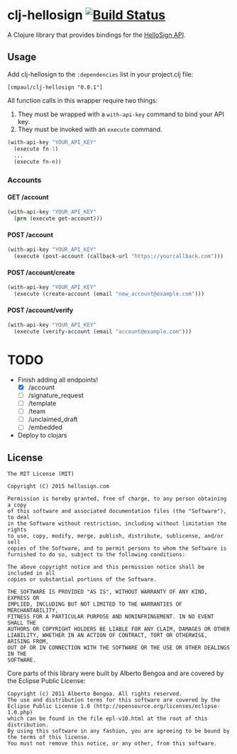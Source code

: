 # clj-hellosign [![Build Status](https://travis-ci.org/cmpaul/clj-hellosign.svg)](https://travis-ci.org/cmpaul/clj-hellosign)

A Clojure library that provides bindings for the [HelloSign API](https://www.hellosign.com/api/documentation).

## Usage

Add clj-hellosign to the `:dependencies` list in your project.clj file:

```
[cmpaul/clj-hellosign "0.0.1"]
```

All function calls in this wrapper require two things:
1. They must be wrapped with a `with-api-key` command to bind your API key.
2. They must be invoked with an `execute` command.

```clojure
(with-api-key "YOUR_API_KEY"
  (execute fn-1)
  ...
  (execute fn-n))
```

### Accounts

#### GET /account

```clojure
(with-api-key "YOUR_API_KEY"
  (prn (execute get-account)))
```

#### POST /account

```clojure
(with-api-key "YOUR_API_KEY"
  (execute (post-account (callback-url "https://yourcallback.com")))
```

#### POST /account/create

```clojure
(with-api-key "YOUR_API_KEY"
  (execute (create-account (email "new_account@example.com")))
```

#### POST /account/verify

```clojure
(with-api-key "YOUR_API_KEY"
  (execute (verify-account (email "account@example.com")))
```

# TODO
* Finish adding all endpoints!
    * [x] /account
    * [ ] /signature_request
    * [ ] /template
    * [ ] /team
    * [ ] /unclaimed_draft
    * [ ] /embedded
* Deploy to clojars

## License

```
The MIT License (MIT)

Copyright (C) 2015 hellosign.com

Permission is hereby granted, free of charge, to any person obtaining a copy
of this software and associated documentation files (the "Software"), to deal
in the Software without restriction, including without limitation the rights
to use, copy, modify, merge, publish, distribute, sublicense, and/or sell
copies of the Software, and to permit persons to whom the Software is
furnished to do so, subject to the following conditions:

The above copyright notice and this permission notice shall be included in all
copies or substantial portions of the Software.

THE SOFTWARE IS PROVIDED "AS IS", WITHOUT WARRANTY OF ANY KIND, EXPRESS OR
IMPLIED, INCLUDING BUT NOT LIMITED TO THE WARRANTIES OF MERCHANTABILITY,
FITNESS FOR A PARTICULAR PURPOSE AND NONINFRINGEMENT. IN NO EVENT SHALL THE
AUTHORS OR COPYRIGHT HOLDERS BE LIABLE FOR ANY CLAIM, DAMAGES OR OTHER
LIABILITY, WHETHER IN AN ACTION OF CONTRACT, TORT OR OTHERWISE, ARISING FROM,
OUT OF OR IN CONNECTION WITH THE SOFTWARE OR THE USE OR OTHER DEALINGS IN THE
SOFTWARE.
```

Core parts of this library were built by Alberto Bengoa and are covered by the Eclipse Public License:

```
Copyright (c) 2011 Alberto Bengoa. All rights reserved.
The use and distribution terms for this software are covered by the
Eclipse Public License 1.0 (http://opensource.org/licenses/eclipse-1.0.php)
which can be found in the file epl-v10.html at the root of this distribution.
By using this software in any fashion, you are agreeing to be bound by
the terms of this license.
You must not remove this notice, or any other, from this software.
```
